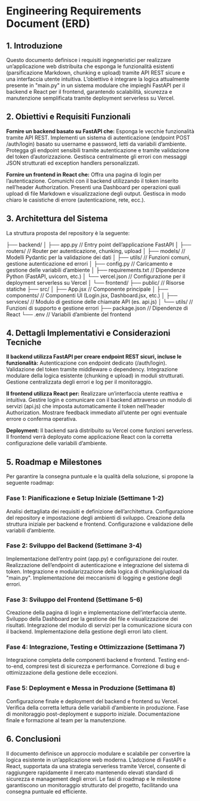 # Engineering Requirements Document (ERD)

## 1. Introduzione

Questo documento definisce i requisiti ingegneristici per realizzare un’applicazione web distribuita che esponga le funzionalità esistenti (parsificazione Markdown, chunking e upload) tramite API REST sicure e una interfaccia utente intuitiva. L’obiettivo è integrare la logica attualmente presente in "main.py" in un sistema modulare che impieghi FastAPI per il backend e React per il frontend, garantendo scalabilità, sicurezza e manutenzione semplificata tramite deployment serverless su Vercel.

## 2. Obiettivi e Requisiti Funzionali

**Fornire un backend basato su FastAPI che:**
Esponga le vecchie funzionalità tramite API REST.
Implementi un sistema di autenticazione (endpoint POST /auth/login) basato su username e password, letti da variabili d’ambiente.
Protegga gli endpoint sensibili tramite autenticazione e tramite validazione del token d’autorizzazione.
Gestisca centralmente gli errori con messaggi JSON strutturati ed exception handlers personalizzati.

**Fornire un frontend in React che:**
Offra una pagina di login per l’autenticazione.
Comunichi con il backend utilizzando il token inserito nell’header Authorization.
Presenti una Dashboard per operazioni quali upload di file Markdown e visualizzazione degli output.
Gestisca in modo chiaro le casistiche di errore (autenticazione, rete, ecc.).

## 3. Architettura del Sistema

La struttura proposta del repository è la seguente:

├── backend/
│ ├── app.py // Entry point dell’applicazione FastAPI
│ ├── routers/ // Router per autenticazione, chunking, upload
│ ├── models/ // Modelli Pydantic per la validazione dei dati
│ ├── utils/ // Funzioni comuni, gestione autenticazione ed errori
│ ├── config.py // Caricamento e gestione delle variabili d’ambiente
│ ├── requirements.txt // Dipendenze Python (FastAPI, uvicorn, etc.)
│ └── vercel.json // Configurazione per il deployment serverless su Vercel
│
└── frontend/
├── public/ // Risorse statiche
├── src/
│ ├── App.jsx // Componente principale
│ ├── components/ // Componenti UI (Login.jsx, Dashboard.jsx, etc.)
│ ├── services/ // Modulo di gestione delle chiamate API (es. api.js)
│ └── utils/ // Funzioni di supporto e gestione errori
├── package.json // Dipendenze di React
└── .env // Variabili d’ambiente del frontend

## 4. Dettagli Implementativi e Considerazioni Tecniche

**Il backend utilizza FastAPI per creare endpoint REST sicuri, incluse le funzionalità:**
Autenticazione con endpoint dedicato (/auth/login).
Validazione del token tramite middleware o dependency.
Integrazione modulare della logica esistente (chunking e upload) in moduli strutturati.
Gestione centralizzata degli errori e log per il monitoraggio.

**Il frontend utilizza React per:**
Realizzare un’interfaccia utente reattiva e intuitiva.
Gestire login e comunicare con il backend attraverso un modulo di servizi (api.js) che imposta automaticamente il token nell’header Authorization.
Mostrare feedback immediato all’utente per ogni eventuale errore o conferma operativa.

**Deployment:**
Il backend sarà distribuito su Vercel come funzioni serverless.
Il frontend verrà deployato come applicazione React con la corretta configurazione delle variabili d’ambiente.

## 5. Roadmap e Milestones

Per garantire la consegna puntuale e la qualità della soluzione, si propone la seguente roadmap:

### Fase 1: Pianificazione e Setup Iniziale (Settimane 1-2)

Analisi dettagliata dei requisiti e definizione dell’architettura.
Configurazione del repository e impostazione degli ambienti di sviluppo.
Creazione della struttura iniziale per backend e frontend.
Configurazione e validazione delle variabili d’ambiente.

### Fase 2: Sviluppo del Backend (Settimane 3-4)

Implementazione dell’entry point (app.py) e configurazione dei router.
Realizzazione dell’endpoint di autenticazione e integrazione del sistema di token.
Integrazione e modularizzazione della logica di chunking/upload da "main.py".
Implementazione dei meccanismi di logging e gestione degli errori.

### Fase 3: Sviluppo del Frontend (Settimane 5-6)

Creazione della pagina di login e implementazione dell’interfaccia utente.
Sviluppo della Dashboard per la gestione dei file e visualizzazione dei risultati.
Integrazione del modulo di servizi per la comunicazione sicura con il backend.
Implementazione della gestione degli errori lato client.

### Fase 4: Integrazione, Testing e Ottimizzazione (Settimana 7)

Integrazione completa delle componenti backend e frontend.
Testing end-to-end, compresi test di sicurezza e performance.
Correzione di bug e ottimizzazione della gestione delle eccezioni.

### Fase 5: Deployment e Messa in Produzione (Settimana 8)

Configurazione finale e deployment del backend e frontend su Vercel.
Verifica della corretta lettura delle variabili d’ambiente in produzione.
Fase di monitoraggio post-deployment e supporto iniziale.
Documentazione finale e formazione al team per la manutenzione.

## 6. Conclusioni

Il documento definisce un approccio modulare e scalabile per convertire la logica esistente in un’applicazione web moderna. L’adozione di FastAPI e React, supportata da una strategia serverless tramite Vercel, consente di raggiungere rapidamente il mercato mantenendo elevati standard di sicurezza e management degli errori. Le fasi di roadmap e le milestone garantiscono un monitoraggio strutturato del progetto, facilitando una consegna puntuale ed efficiente.
